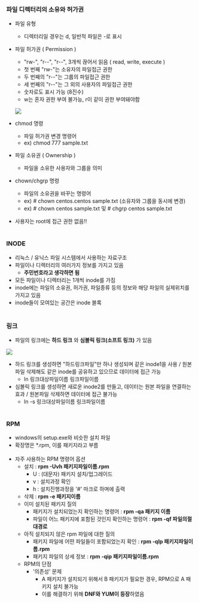 ### 파일 디렉터리의 소유와 허가권 ###
- 파일 유형
  - 디렉터리일 경우는 d, 일반적 파일은 -로 표시
- 파일 허가권 ( Permission )
  - "rw-", "r--", "r--", 3개씩 끊어서 읽음 ( read, write, execute )
  - 첫 번째 "rw-"는 소유자의 파일접근 권한
  - 두 번째의 "r--"는 그룹의 파일접근 권한
  - 세 번째의 "r--"는 그 외의 사용자의 파일접근 권한
  - 숫자로도 표시 가능 (8진수)
  - w는 혼자 권한 부여 불가능, r이 같이 권한 부여돼야함

  ![](https://velog.velcdn.com/images/xodbs1123/post/4cd850ec-b7fa-4dce-85d9-18e88f52880e/image.png)

- chmod 명령
  - 파일 허가권 변경 명령어
  - ex) chmod 777 sample.txt
  
- 파일 소유권 ( Ownership )
  - 파일을 소유한 사용자와 그룹을 의미
  
- chown/chgrp 명령
  - 파일의 소유권을 바꾸는 명령어
  - ex) # chown centos.centos sample.txt (소유자와 그룹을 동시에 변경)
  - ex) # chown centos sample.txt 및 # chgrp centos sample.txt
- 사용자는 root에 접근 권한 없음!!
<br/><br/>

### INODE ###
  - 리눅스 / 유닉스 파일 시스템에서 사용하는 자료구조
  - 파일이나 디렉터리의 여러가지 정보를 가지고 있음
    - **주민번호라고 생각하면 됨**
  - 모든 파일이나 디렉터리는 1개씩 inode를 가짐
  - inode에는 파일의 소유권, 허가권, 파일종류 등의 정보와 해당 파일의 실제위치를 가지고 있음
  - inode들이 모여있는 공간은 inode 블록
<br/><br/>

### 링크 ###
- 파일의 링크에는 **하드 링크** 와 **심볼릭 링크(소프트 링크)** 가 있음

![](https://velog.velcdn.com/images/xodbs1123/post/a2d2f85b-3d55-4c12-9021-21e0475d6f2a/image.png)

- 하드 링크를 생성하면 "하드링크파일"만 하나 생성되며 같은 inode1을 사용 / 원본파일 삭제해도 같은 inode를 공유하고 있으므로 데이터에 접근 가능
  -  ln 링크대상파일이름 링크파일이름
- 심볼릭 링크를 생성하면 새로운 inode2를 만들고, 데이터는 원본 파일을 연결하는 효과 / 원본파일 삭제하면 데이터에 접근 불가능
  -  ln -s 링크대상파일이름 링크파일이름
<br/><br/>
### RPM ###
- windows의 setup.exe와 비슷한 설치 파일
- 확장명은 *.rpm, 이를 패키지라고 부름
<br/><br/>
- 자주 사용하는 RPM 명령어 옵션
  - 설치 : **rpm -Uvh 패키지파일이름.rpm**
    - U : (대문자) 패키지 설치/업그레이드
    - v : 설치과정 확인
    - h : 설치진행과정을 '#' 마크로 하며에 출력
  - 삭제 : **rpm -e 패키지이름**
  - 이미 설치된 패키지 질의
    - 패키지가 설치되었는지 확인하는 명령어 : **rpm -qa 패키지 이름**
    - 파일이 어느 패키지에 포함된 것인지 확인하는 명령어 : **rpm -qf 파일의절대경로**
  - 아직 설치되지 않은 rpm 파일에 대한 질의
    - 패키지 파일에 어떤 파일들이 포함되었는지 확인 : **rpm -qlp 패키지파일이름.rpm**
    - 패키지 파일의 상세 정보 : **rpm -qip 패키지파일이름.rpm**
  - RPM의 단점
    - '의존성' 문제
      - A 패키지가 설치되기 위해서 B 패키지가 필요한 경우, RPM으로 A 패키지 설치 불가능
      - 이를 해결하기 위해 **DNF와 YUM이 등장**하였음
